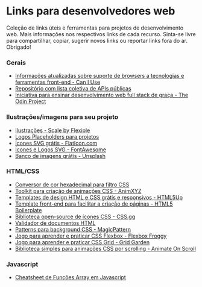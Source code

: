 # Links para desenvolvedores web
Coleção de links úteis e ferramentas para projetos de desenvolvimento web.
Mais informações nos respectivos links de cada recurso.
Sinta-se livre para compartilhar, copiar, sugerir novos links ou reportar links fora do ar.
Obrigado!

### Gerais
  - [Informações atualizadas sobre suporte de browsers a tecnologias e ferramentas front-end - Can I Use](https://caniuse.com/)
  - [Repositório com lista coletiva de APIs públicas](https://github.com/public-apis/public-apis)
  - [Iniciativa para ensinar desenvolvimento web full stack de graça - The Odin Project](https://theodinproject.com/)
  
### Ilustrações/imagens para seu projeto
  - [Ilustrações - Scale by Flexiple](https://2.flexiple.com/scale/all-illustrations)
  - [Logos Placeholders para projetos](https://placeholderlogo.com/)
  - [Ícones SVG grátis - FlatIcon.com](https://www.flaticon.com/)
  - [Ícones e Logos SVG - FontAwesome](https://fontawesome.com/icons?d=gallery)
  - [Banco de imagens grátis - Unsplash](https://unsplash.com/)
  
  
### HTML/CSS
  - [Conversor de cor hexadecimal para filtro CSS](https://codepen.io/sosuke/pen/Pjoqqp)
  - [Toolkit para criação de animações CSS - AnimXYZ](https://animxyz.com/)
  - [Templates de design HTML e CSS grátis e responsivos - HTML5Up](https://html5up.net/)
  - [Template front-end para facilitar a criação de páginas - HTML5 Boilerplate](https://html5boilerplate.com/)
  - [Biblioteca open-source de ícones CSS - CSS.gg](https://css.gg/) 
  - [Validador de documentos HTML](https://validator.w3.org/)
  - [Patterns para background CSS - MagicPattern](https://www.magicpattern.design/tools/css-backgrounds/)
  - [Jogo para aprender e praticar CSS Flexbox - Flexbox Froggy](https://flexboxfroggy.com/)
  - [Jogo para aprender e praticar CSS Grid - Grid Garden](https://codepip.com/games/grid-garden/)
  - [Biblioteca simples para animações CSS por scrolling - Animate On Scroll](https://michalsnik.github.io/aos/)
### Javascript
  - [Cheatsheet de Funções Array em Javascript](https://i.redd.it/s8ev4pw1p4a61.jpg)
